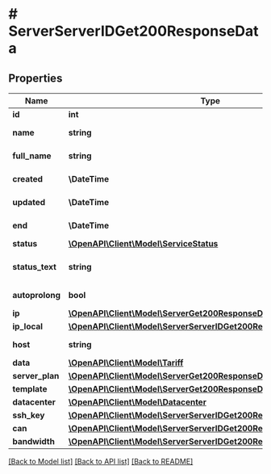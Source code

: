 # # ServerServerIDGet200ResponseData

## Properties

Name | Type | Description | Notes
------------ | ------------- | ------------- | -------------
**id** | **int** | Server ID | [optional]
**name** | **string** | Server name | [optional]
**full_name** | **string** | Service name | [optional]
**created** | **\DateTime** | Service create date | [optional]
**updated** | **\DateTime** | Service update date | [optional]
**end** | **\DateTime** | Service end date | [optional]
**status** | [**\OpenAPI\Client\Model\ServiceStatus**](ServiceStatus.md) |  | [optional]
**status_text** | **string** | Service status description | [optional]
**autoprolong** | **bool** | Automatic prolongation | [optional]
**ip** | [**\OpenAPI\Client\Model\ServerGet200ResponseDataInnerIp**](ServerGet200ResponseDataInnerIp.md) |  | [optional]
**ip_local** | [**\OpenAPI\Client\Model\ServerServerIDGet200ResponseDataIpLocal**](ServerServerIDGet200ResponseDataIpLocal.md) |  | [optional]
**host** | **string** | Server hostname | [optional]
**data** | [**\OpenAPI\Client\Model\Tariff**](Tariff.md) |  | [optional]
**server_plan** | [**\OpenAPI\Client\Model\ServerGet200ResponseDataInnerServerPlan**](ServerGet200ResponseDataInnerServerPlan.md) |  | [optional]
**template** | [**\OpenAPI\Client\Model\ServerGet200ResponseDataInnerTemplate**](ServerGet200ResponseDataInnerTemplate.md) |  | [optional]
**datacenter** | [**\OpenAPI\Client\Model\Datacenter**](Datacenter.md) |  | [optional]
**ssh_key** | [**\OpenAPI\Client\Model\ServerServerIDGet200ResponseDataSshKey**](ServerServerIDGet200ResponseDataSshKey.md) |  | [optional]
**can** | [**\OpenAPI\Client\Model\ServerServerIDGet200ResponseDataCan**](ServerServerIDGet200ResponseDataCan.md) |  | [optional]
**bandwidth** | [**\OpenAPI\Client\Model\ServerServerIDGet200ResponseDataBandwidth**](ServerServerIDGet200ResponseDataBandwidth.md) |  | [optional]

[[Back to Model list]](../../README.md#models) [[Back to API list]](../../README.md#endpoints) [[Back to README]](../../README.md)
